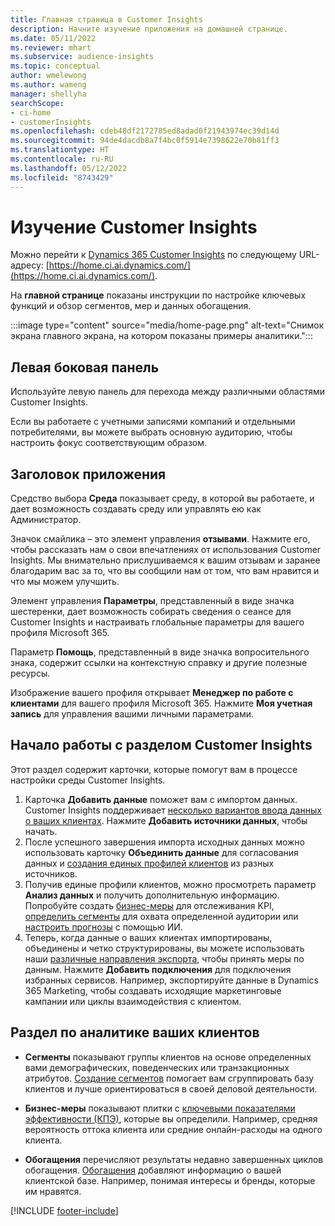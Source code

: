 ```yaml
---
title: Главная страница в Customer Insights
description: Начните изучение приложения на домашней странице.
ms.date: 05/11/2022
ms.reviewer: mhart
ms.subservice: audience-insights
ms.topic: conceptual
author: wmelewong
ms.author: wameng
manager: shellyha
searchScope:
- ci-home
- customerInsights
ms.openlocfilehash: cdeb48df2172785ed8adad0f21943974ec39d14d
ms.sourcegitcommit: 94de4dacdb8a7f4bc0f5914e7398622e70b81ff3
ms.translationtype: HT
ms.contentlocale: ru-RU
ms.lasthandoff: 05/12/2022
ms.locfileid: "8743429"
---
```

# <a name="explore-customer-insights"></a>Изучение Customer Insights

Можно перейти к [Dynamics 365 Customer Insights](https://home.ci.ai.dynamics.com/) по следующему URL-адресу: [https://home.ci.ai.dynamics.com/](https://home.ci.ai.dynamics.com/).

На **главной странице** показаны инструкции по настройке ключевых функций и обзор сегментов, мер и данных обогащения.

:::image type="content" source="media/home-page.png" alt-text="Снимок экрана главного экрана, на котором показаны примеры аналитики.":::

## <a name="left-side-pane"></a>Левая боковая панель

Используйте левую панель для перехода между различными областями Customer Insights. 

Если вы работаете с учетными записями компаний и отдельными потребителями, вы можете выбрать основную аудиторию, чтобы настроить фокус соответствующим образом. 

## <a name="application-header"></a>Заголовок приложения

Средство выбора **Среда** показывает среду, в которой вы работаете, и дает возможность создавать среду или управлять ею как Администратор.

Значок смайлика – это элемент управления **отзывами**. Нажмите его, чтобы рассказать нам о свои впечатлениях от использования Customer Insights. Мы внимательно прислушиваемся к вашим отзывам и заранее благодарим вас за то, что вы сообщили нам от том, что вам нравится и что мы можем улучшить.

Элемент управления **Параметры**, представленный в виде значка шестеренки, дает возможность собирать сведения о сеансе для Customer Insights и настраивать глобальные параметры для вашего профиля Microsoft 365. 

Параметр **Помощь**, представленный в виде значка вопросительного знака, содержит ссылки на контекстную справку и другие полезные ресурсы.

Изображение вашего профиля открывает **Менеджер по работе с клиентами** для вашего профиля Microsoft 365. Нажмите **Моя учетная запись** для управления вашими личными параметрами.

## <a name="getting-started-with-customer-insights-section"></a>Начало работы с разделом Customer Insights

Этот раздел содержит карточки, которые помогут вам в процессе настройки среды Customer Insights. 

1. Карточка **Добавить данные** поможет вам с импортом данных. Customer Insights поддерживает [несколько вариантов ввода данных о ваших клиентах](data-sources.md). Нажмите **Добавить источники данных**, чтобы начать.
1. После успешного завершения импорта исходных данных можно использовать карточку **Объединить данные** для согласования данных и [создания единых профилей клиентов](data-unification.md) из разных источников. 
1. Получив единые профили клиентов, можно просмотреть параметр **Анализ данных** и получить дополнительную информацию. Попробуйте создать [бизнес-меры](measures.md) для отслеживания KPI, [определить сегменты](segments.md) для охвата определенной аудитории или [настроить прогнозы](predictions-overview.md) с помощью ИИ.
1. Теперь, когда данные о ваших клиентах импортированы, объединены и четко структурированы, вы можете использовать наши [различные направления экспорта](export-destinations.md), чтобы принять меры по данным. Нажмите **Добавить подключения** для подключения избранных сервисов. Например, экспортируйте данные в Dynamics 365 Marketing, чтобы создавать исходящие маркетинговые кампании или циклы взаимодействия с клиентом. 

## <a name="your-customer-insights-section"></a>Раздел по аналитике ваших клиентов

- **Сегменты** показывают группы клиентов на основе определенных вами демографических, поведенческих или транзакционных атрибутов. [Создание сегментов](segments.md) помогает вам сгруппировать базу клиентов и лучше ориентироваться в своей деловой деятельности.

- **Бизнес-меры** показывают плитки с [ключевыми показателями эффективности (КПЭ)](measures.md), которые вы определили. Например, средняя вероятность оттока клиента или средние онлайн-расходы на одного клиента.

- **Обогащения** перечисляют результаты недавно завершенных циклов обогащения. [Обогащения](enrichment-hub.md) добавляют информацию о вашей клиентской базе. Например, понимая интересы и бренды, которые им нравятся.


[!INCLUDE [footer-include](includes/footer-banner.md)]
